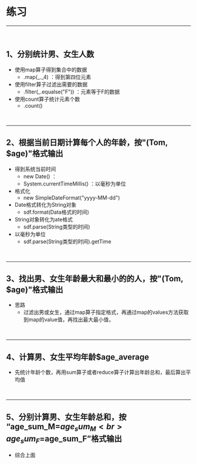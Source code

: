 # 练习

---

<br>

## 1、分别统计男、女生人数
- 使用map算子得到集合中的数据
  - .map(_._4) ：得到第四位元素
- 使用filter算子过滤出需要的数据
  - .filter(_.equalse("F")) ：元素等于F的数据
- 使用count算子统计元素个数
  - .count()



<br> 

---

## 2、根据当前日期计算每个人的年龄，按"(Tom, $age)"格式输出
- 得到系统当前时间
  - new Date() ：
  - System.currentTimeMillis() ：以毫秒为单位
- 格式化
  - new SimpleDateFormat("yyyy-MM-dd")
- Date格式转化为String对象
  - sdf.format(Data格式的时间)
- String对象转化为ate格式
  - sdf.parse(String类型的时间)
- 以毫秒为单位
  - sdf.parse(String类型的时间).getTime




<br> 

---

## 3、找出男、女生年龄最大和最小的的人，按"(Tom, $age)"格式输出
- 思路
  - 过滤出男或女生，通过map算子指定格式，再通过map的values方法获取到map的value值，再找出最大最小值，




<br> 

---

## 4、计算男、女生平均年龄$age_average
- 先统计年龄个数，再用sum算子或者reduce算子计算出年龄总和，最后算出平均值



<br> 

---

## 5、分别计算男、女生年龄总和，按 <br>“age_sum_M=$age_sum_M<br>age_sum_F=$age_sum_F”格式输出
- 综合上面

